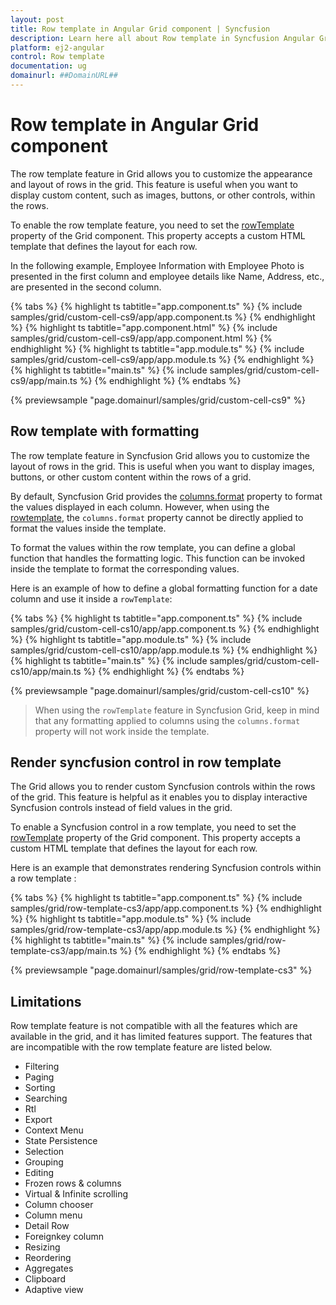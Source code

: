 ```yaml
---
layout: post
title: Row template in Angular Grid component | Syncfusion
description: Learn here all about Row template in Syncfusion Angular Grid component of Syncfusion Essential JS 2 and more.
platform: ej2-angular
control: Row template 
documentation: ug
domainurl: ##DomainURL##
---
```


# Row template in Angular Grid component

The row template feature in Grid allows you to customize the appearance and layout of rows in the grid. This feature is useful when you want to display custom content, such as images, buttons, or other controls, within the rows.

To enable the row template feature, you need to set the [rowTemplate](https://ej2.syncfusion.com/angular/documentation/api/grid/#rowtemplate) property of the Grid component. This property accepts a custom HTML template that defines the layout for each row. 

In the following example, Employee Information with Employee Photo is presented in the first column and employee details like Name, Address, etc., are presented in the second column.

{% tabs %}
{% highlight ts tabtitle="app.component.ts" %}
{% include samples/grid/custom-cell-cs9/app/app.component.ts %}
{% endhighlight %}
{% highlight ts tabtitle="app.component.html" %}
{% include samples/grid/custom-cell-cs9/app/app.component.html %}
{% endhighlight %}
{% highlight ts tabtitle="app.module.ts" %}
{% include samples/grid/custom-cell-cs9/app/app.module.ts %}
{% endhighlight %}
{% highlight ts tabtitle="main.ts" %}
{% include samples/grid/custom-cell-cs9/app/main.ts %}
{% endhighlight %}
{% endtabs %}
  
{% previewsample "page.domainurl/samples/grid/custom-cell-cs9" %}

## Row template with formatting

The row template feature in Syncfusion Grid allows you to customize the layout of rows in the grid. This is useful when you want to display images, buttons, or other custom content within the rows of a grid.

By default, Syncfusion Grid provides the [columns.format](https://ej2.syncfusion.com/angular/documentation/api/grid/column/#format) property to format the values displayed in each column. However, when using the [rowtemplate](https://ej2.syncfusion.com/angular/documentation/api/grid/#rowtemplate), the `columns.format` property cannot be directly applied to format the values inside the template.

To format the values within the row template, you can define a global function that handles the formatting logic. This function can be invoked inside the template to format the corresponding values.

Here is an example of how to define a global formatting function for a date column and use it inside a `rowTemplate`:

{% tabs %}
{% highlight ts tabtitle="app.component.ts" %}
{% include samples/grid/custom-cell-cs10/app/app.component.ts %}
{% endhighlight %}
{% highlight ts tabtitle="app.module.ts" %}
{% include samples/grid/custom-cell-cs10/app/app.module.ts %}
{% endhighlight %}
{% highlight ts tabtitle="main.ts" %}
{% include samples/grid/custom-cell-cs10/app/main.ts %}
{% endhighlight %}
{% endtabs %}
  
{% previewsample "page.domainurl/samples/grid/custom-cell-cs10" %}


>When using the `rowTemplate` feature in Syncfusion Grid, keep in mind that any formatting applied to columns using the `columns.format` property will not work inside the template.

## Render syncfusion control in row template

The Grid allows you to render custom Syncfusion controls within the rows of the grid. This feature is helpful as it enables you to display interactive Syncfusion controls instead of field values in the grid.

To enable a Syncfusion control in a row template, you need to set the [rowTemplate](https://ej2.syncfusion.com/angular/documentation/api/grid/#rowtemplate) property of the Grid component. This property accepts a custom HTML template that defines the layout for each row. 

Here is an example that demonstrates rendering Syncfusion controls within a row template :

{% tabs %}
{% highlight ts tabtitle="app.component.ts" %}
{% include samples/grid/row-template-cs3/app/app.component.ts %}
{% endhighlight %}
{% highlight ts tabtitle="app.module.ts" %}
{% include samples/grid/row-template-cs3/app/app.module.ts %}
{% endhighlight %}
{% highlight ts tabtitle="main.ts" %}
{% include samples/grid/row-template-cs3/app/main.ts %}
{% endhighlight %}
{% endtabs %}
  
{% previewsample "page.domainurl/samples/grid/row-template-cs3" %}

## Limitations

Row template feature is not compatible with all the features which are available in the grid, and it has limited features support. The features that are incompatible with the row template feature are listed below.

* Filtering
* Paging
* Sorting
* Searching
* Rtl
* Export
* Context Menu
* State Persistence
* Selection
* Grouping
* Editing
* Frozen rows & columns
* Virtual & Infinite scrolling
* Column chooser
* Column menu
* Detail Row
* Foreignkey column
* Resizing
* Reordering
* Aggregates
* Clipboard
* Adaptive view